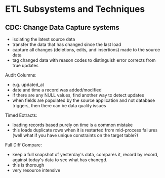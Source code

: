 # ETL Subsystems and Techniques 

## CDC: Change Data Capture systems 

- isolating the latest source data
- transfer the data that has changed since the last load
- capture all changes (deletions, edits, and insertions) made to the source data
- tag changed data with reason codes to distinguish error corrects from true updates  

Audit Columns:
- e.g. updated_at
- date and time a record was added/modified
- if there are any NULL values, find another way to detect updates
- when fields are populated by the source application and not database triggers, then there can be data quality issues  


Timed Extracts:
- loading records based purely on time is a common mistake
- this loads duplicate rows when it is restarted from mid-process failures
(well what if you have unique constraints on the target table?)

Full Diff Compare:
- keep a full snapshot of yesterday's data, compares it, record by record, against today's data to see what has chanegd.
- this is thorough
- very resource intensive

